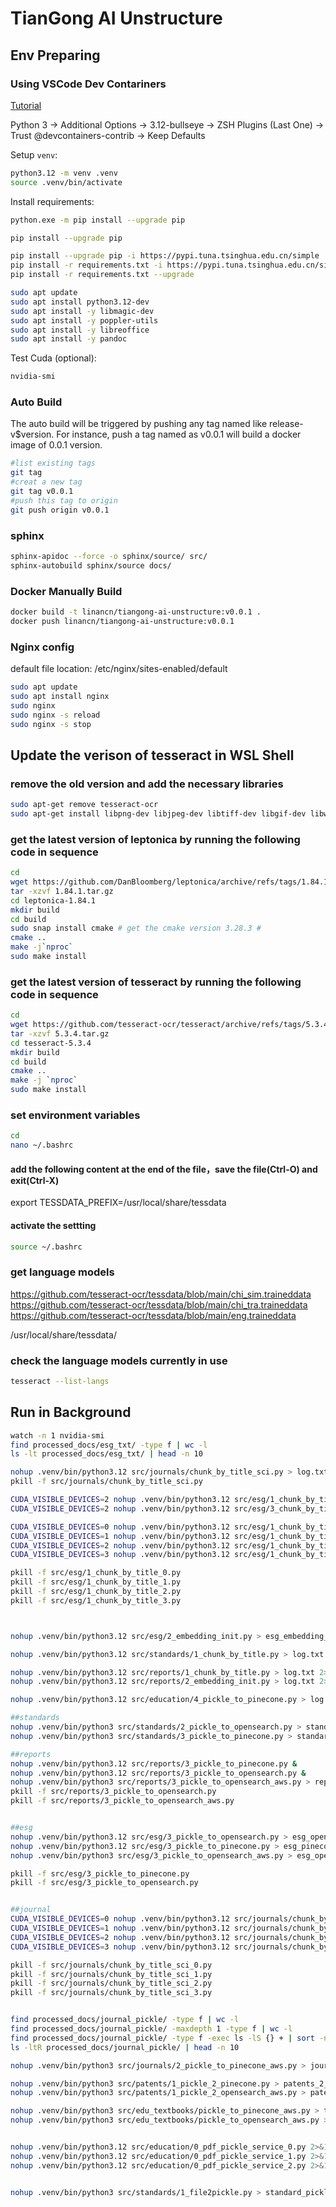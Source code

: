 
# TianGong AI Unstructure

## Env Preparing

### Using VSCode Dev Contariners

[Tutorial](https://code.visualstudio.com/docs/devcontainers/tutorial)

Python 3 -> Additional Options -> 3.12-bullseye -> ZSH Plugins (Last One) -> Trust @devcontainers-contrib -> Keep Defaults

Setup `venv`:

```bash
python3.12 -m venv .venv
source .venv/bin/activate
```

Install requirements:

```bash
python.exe -m pip install --upgrade pip

pip install --upgrade pip

pip install --upgrade pip -i https://pypi.tuna.tsinghua.edu.cn/simple
pip install -r requirements.txt -i https://pypi.tuna.tsinghua.edu.cn/simple
pip install -r requirements.txt --upgrade
```

```bash
sudo apt update
sudo apt install python3.12-dev
sudo apt install -y libmagic-dev
sudo apt install -y poppler-utils
sudo apt install -y libreoffice
sudo apt install -y pandoc
```

Test Cuda (optional):

```bash
nvidia-smi
```

### Auto Build

The auto build will be triggered by pushing any tag named like release-v$version. For instance, push a tag named as v0.0.1 will build a docker image of 0.0.1 version.

```bash
#list existing tags
git tag
#creat a new tag
git tag v0.0.1
#push this tag to origin
git push origin v0.0.1
```

### sphinx

```bash
sphinx-apidoc --force -o sphinx/source/ src/
sphinx-autobuild sphinx/source docs/
```

### Docker Manually Build

```bash
docker build -t linancn/tiangong-ai-unstructure:v0.0.1 .
docker push linancn/tiangong-ai-unstructure:v0.0.1
```

### Nginx config

default file location: /etc/nginx/sites-enabled/default

```bash
sudo apt update
sudo apt install nginx
sudo nginx
sudo nginx -s reload
sudo nginx -s stop
```

## Update the verison of tesseract in WSL Shell
### remove the old version and add the necessary libraries
```bash
sudo apt-get remove tesseract-ocr
sudo apt-get install libpng-dev libjpeg-dev libtiff-dev libgif-dev libwebp-dev libopenjp2-7-dev zlib1g-dev
```
### get the latest version of leptonica by running the following code in sequence 
```bash
cd
wget https://github.com/DanBloomberg/leptonica/archive/refs/tags/1.84.1.tar.gz
tar -xzvf 1.84.1.tar.gz
cd leptonica-1.84.1
mkdir build
cd build
sudo snap install cmake # get the cmake version 3.28.3 #
cmake ..
make -j`nproc`
sudo make install
```
### get the latest version of tesseract by running the following code in sequence 
``` bash
cd
wget https://github.com/tesseract-ocr/tesseract/archive/refs/tags/5.3.4.tar.gz
tar -xzvf 5.3.4.tar.gz
cd tesseract-5.3.4
mkdir build
cd build
cmake ..
make -j `nproc`
sudo make install
```
### set environment variables
``` bash
cd
nano ~/.bashrc
```
#### add the following content at the end of the file，save the file(Ctrl-O) and exit(Ctrl-X)
export TESSDATA_PREFIX=/usr/local/share/tessdata
#### activate the settting
``` bash
source ~/.bashrc
```
### get language models
https://github.com/tesseract-ocr/tessdata/blob/main/chi_sim.traineddata
https://github.com/tesseract-ocr/tessdata/blob/main/chi_tra.traineddata
https://github.com/tesseract-ocr/tessdata/blob/main/eng.traineddata

/usr/local/share/tessdata/

### check the language models currently in use
``` bash
tesseract --list-langs
```

## Run in Background
```bash
watch -n 1 nvidia-smi
find processed_docs/esg_txt/ -type f | wc -l
ls -lt processed_docs/esg_txt/ | head -n 10

nohup .venv/bin/python3.12 src/journals/chunk_by_title_sci.py > log.txt 2>&1 &
pkill -f src/journals/chunk_by_title_sci.py

CUDA_VISIBLE_DEVICES=2 nohup .venv/bin/python3.12 src/esg/1_chunk_by_title.py > esg_unstructured.log 2>&1 &
CUDA_VISIBLE_DEVICES=2 nohup .venv/bin/python3.12 src/esg/3_chunk_by_title_pages.py > esg_meta_unstructured.log 2>&1 &

CUDA_VISIBLE_DEVICES=0 nohup .venv/bin/python3.12 src/esg/1_chunk_by_title_0.py > esg_unstructured_0.log 2>&1 &
CUDA_VISIBLE_DEVICES=1 nohup .venv/bin/python3.12 src/esg/1_chunk_by_title_1.py > esg_unstructured_1.log 2>&1 &
CUDA_VISIBLE_DEVICES=2 nohup .venv/bin/python3.12 src/esg/1_chunk_by_title_2.py > esg_unstructured_2.log 2>&1 &
CUDA_VISIBLE_DEVICES=3 nohup .venv/bin/python3.12 src/esg/1_chunk_by_title_3.py > esg_unstructured_3.log 2>&1 &

pkill -f src/esg/1_chunk_by_title_0.py
pkill -f src/esg/1_chunk_by_title_1.py
pkill -f src/esg/1_chunk_by_title_2.py
pkill -f src/esg/1_chunk_by_title_3.py



nohup .venv/bin/python3.12 src/esg/2_embedding_init.py > esg_embedding_log.txt 2>&1 &

nohup .venv/bin/python3.12 src/standards/1_chunk_by_title.py > log.txt 2>&1 &

nohup .venv/bin/python3.12 src/reports/1_chunk_by_title.py > log.txt 2>&1 &
nohup .venv/bin/python3.12 src/reports/2_embedding_init.py > log.txt 2>&1 &

nohup .venv/bin/python3.12 src/education/4_pickle_to_pinecone.py > log.txt 2>&1 &

##standards
nohup .venv/bin/python3 src/standards/2_pickle_to_opensearch.py > standard_opensearch_log.txt 2>&1 &
nohup .venv/bin/python3 src/standards/3_pickle_to_pinecone.py > standard_pinecone_log.txt 2>&1 &

##reports
nohup .venv/bin/python3.12 src/reports/3_pickle_to_pinecone.py &
nohup .venv/bin/python3.12 src/reports/3_pickle_to_opensearch.py &
nohup .venv/bin/python3 src/reports/3_pickle_to_opensearch_aws.py > report_opensearch_aws_log.txt 2>&1 &
pkill -f src/reports/3_pickle_to_opensearch.py
pkill -f src/reports/3_pickle_to_opensearch_aws.py


##esg
nohup .venv/bin/python3.12 src/esg/3_pickle_to_opensearch.py > esg_opensearch_log.txt 2>&1 &
nohup .venv/bin/python3.12 src/esg/3_pickle_to_pinecone.py > esg_pinecone_log.txt 2>&1 &
nohup .venv/bin/python3 src/esg/3_pickle_to_opensearch_aws.py > esg_opensearch_aws_log.txt 2>&1 &

pkill -f src/esg/3_pickle_to_pinecone.py
pkill -f src/esg/3_pickle_to_opensearch.py


##journal
CUDA_VISIBLE_DEVICES=0 nohup .venv/bin/python3.12 src/journals/chunk_by_title_sci_0.py > journal_pinecone_0.log 2>&1 &
CUDA_VISIBLE_DEVICES=1 nohup .venv/bin/python3.12 src/journals/chunk_by_title_sci_1.py > journal_pinecone_1.log 2>&1 &
CUDA_VISIBLE_DEVICES=2 nohup .venv/bin/python3.12 src/journals/chunk_by_title_sci_2.py > journal_pinecone_2.log 2>&1 &
CUDA_VISIBLE_DEVICES=3 nohup .venv/bin/python3.12 src/journals/chunk_by_title_sci_3.py > journal_pinecone_3.log 2>&1 &

pkill -f src/journals/chunk_by_title_sci_0.py
pkill -f src/journals/chunk_by_title_sci_1.py
pkill -f src/journals/chunk_by_title_sci_2.py
pkill -f src/journals/chunk_by_title_sci_3.py


find processed_docs/journal_pickle/ -type f | wc -l
find processed_docs/journal_pickle/ -maxdepth 1 -type f | wc -l
find processed_docs/journal_pickle/ -type f -exec ls -lS {} + | sort -n -k 5 | head -n 10
ls -ltR processed_docs/journal_pickle/ | head -n 10

nohup .venv/bin/python3 src/journals/2_pickle_to_pinecone_aws.py > journal_pinecone_aws_Oct31_log.txt 2>&1 &

nohup .venv/bin/python3 src/patents/1_pickle_2_pinecone.py > patents_2_pinecone_log.txt 2>&1 &
nohup .venv/bin/python3 src/patents/1_pickle_2_opensearch_aws.py > patents_2_opensearch_log.txt 2>&1 &

nohup .venv/bin/python3 src/edu_textbooks/pickle_to_pinecone_aws.py > textbook_pinecone_log.txt 2>&1 &
nohup .venv/bin/python3 src/edu_textbooks/pickle_to_opensearch_aws.py > textbook_opensearch_log.txt 2>&1 &


nohup .venv/bin/python3.12 src/education/0_pdf_pickle_service_0.py 2>&1 &
nohup .venv/bin/python3.12 src/education/0_pdf_pickle_service_1.py 2>&1 &
nohup .venv/bin/python3.12 src/education/0_pdf_pickle_service_2.py 2>&1 &


nohup .venv/bin/python3 src/standards/1_file2pickle.py > standard_pickle_log.txt 2>&1 &
```
